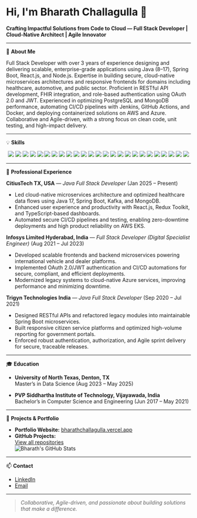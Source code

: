 # Hi, I'm Bharath Challagulla 👋

**Crafting Impactful Solutions from Code to Cloud — Full Stack Developer | Cloud-Native Architect | Agile Innovator**

---

🌟 **About Me**

Full Stack Developer with over 3 years of experience designing and delivering scalable, enterprise-grade applications using Java (8–17), Spring Boot, React.js, and Node.js. Expertise in building secure, cloud-native microservices architectures and responsive frontends for domains including healthcare, automotive, and public sector. Proficient in RESTful API development, FHIR integration, and role-based authentication using OAuth 2.0 and JWT. Experienced in optimizing PostgreSQL and MongoDB performance, automating CI/CD pipelines with Jenkins, GitHub Actions, and Docker, and deploying containerized solutions on AWS and Azure. Collaborative and Agile-driven, with a strong focus on clean code, unit testing, and high-impact delivery.

---

💡 **Skills**

<p align="center">
  <img src="https://img.shields.io/badge/Java-17-green?logo=java&logoColor=white" />
  <img src="https://img.shields.io/badge/Spring_Boot-6DB33F?logo=springboot&logoColor=white" />
  <img src="https://img.shields.io/badge/React-20232A?logo=react&logoColor=61DAFB" />
  <img src="https://img.shields.io/badge/Node.js-339933?logo=node.js&logoColor=white" />
  <img src="https://img.shields.io/badge/TypeScript-007ACC?logo=typescript&logoColor=white" />
  <img src="https://img.shields.io/badge/JavaScript-ES6+-F7DF1E?logo=javascript&logoColor=black" />
  <img src="https://img.shields.io/badge/PostgreSQL-316192?logo=postgresql&logoColor=white" />
  <img src="https://img.shields.io/badge/MongoDB-47A248?logo=mongodb&logoColor=white" />
  <img src="https://img.shields.io/badge/MySQL-4479A1?logo=mysql&logoColor=white" />
  <img src="https://img.shields.io/badge/SQL_Server-CC2927?logo=microsoftsqlserver&logoColor=white" />
  <img src="https://img.shields.io/badge/Docker-2496ED?logo=docker&logoColor=white" />
  <img src="https://img.shields.io/badge/Kubernetes-326CE5?logo=kubernetes&logoColor=white" />
  <img src="https://img.shields.io/badge/AWS-232F3E?logo=amazonaws&logoColor=white" />
  <img src="https://img.shields.io/badge/Azure-0078D4?logo=microsoftazure&logoColor=white" />
  <img src="https://img.shields.io/badge/GitHub_Actions-2088FF?logo=githubactions&logoColor=white" />
  <img src="https://img.shields.io/badge/Jenkins-D24939?logo=jenkins&logoColor=white" />
  <img src="https://img.shields.io/badge/JUnit-25A162?logo=junit5&logoColor=white" />
  <img src="https://img.shields.io/badge/OAuth2-0076b6?logo=oauth&logoColor=white" />
  <img src="https://img.shields.io/badge/JWT-000000?logo=jsonwebtokens&logoColor=white" />
  <img src="https://img.shields.io/badge/Angular-DD0031?logo=angular&logoColor=white" />
  <img src="https://img.shields.io/badge/Bootstrap-7952B3?logo=bootstrap&logoColor=white" />
  <img src="https://img.shields.io/badge/FHIR-FAFAFA?logo=fhir&logoColor=red" />
  <img src="https://img.shields.io/badge/Python-3776AB?logo=python&logoColor=white" />
  <img src="https://img.shields.io/badge/R-276DC3?logo=r&logoColor=white" />
  <img src="https://img.shields.io/badge/Jupyter-F37626?logo=jupyter&logoColor=white" />
</p>

---

💼 **Professional Experience**

**CitiusTech TX, USA** — *Java Full Stack Developer* (Jan 2025 – Present)  
- Led cloud-native microservices architecture and optimized healthcare data flows using Java 17, Spring Boot, Kafka, and MongoDB.
- Enhanced user experience and productivity with React.js, Redux Toolkit, and TypeScript-based dashboards.
- Automated secure CI/CD pipelines and testing, enabling zero-downtime deployments and high product reliability on AWS EKS.

**Infosys Limited Hyderabad, India** — *Full Stack Developer (Digital Specialist Engineer)* (Aug 2021 – Jul 2023)  
- Developed scalable frontends and backend microservices powering international vehicle and dealer platforms.
- Implemented OAuth 2.0/JWT authentication and CI/CD automations for secure, compliant, and efficient deployments.
- Modernized legacy systems to cloud-native Azure services, improving performance and minimizing downtime.

**Trigyn Technologies India** — *Java Full Stack Developer* (Sep 2020 – Jul 2021)  
- Designed RESTful APIs and refactored legacy modules into maintainable Spring Boot microservices.
- Built responsive citizen service platforms and optimized high-volume reporting for government portals.
- Enforced robust authentication, authorization, and Agile sprint delivery for secure, traceable releases.

---

🎓 **Education**

- **University of North Texas, Denton, TX**  
  Master’s in Data Science (Aug 2023 – May 2025)

- **PVP Siddhartha Institute of Technology, Vijayawada, India**  
  Bachelor’s in Computer Science and Engineering (Jun 2017 – May 2021)

---

🚀 **Projects & Portfolio**

- **Portfolio Website:** [bharathchallagulla.vercel.app](https://bharathchallagulla.vercel.app)
- **GitHub Projects:**  
  [View all repositories](https://github.com/BharathChallagulla?tab=repositories)  
  <img src="https://github-readme-stats.vercel.app/api?username=BharathChallagulla&show_icons=true&hide_title=true&hide_rank=true&count_private=true&theme=github_dark" alt="Bharath's GitHub Stats"/>

---

📫 **Contact**

- [LinkedIn](https://www.linkedin.com/in/bharath5567/)
- [Email](mailto:bharathchallagullaus@gmail.com)

---

> *Collaborative, Agile-driven, and passionate about building solutions that make a difference.*
